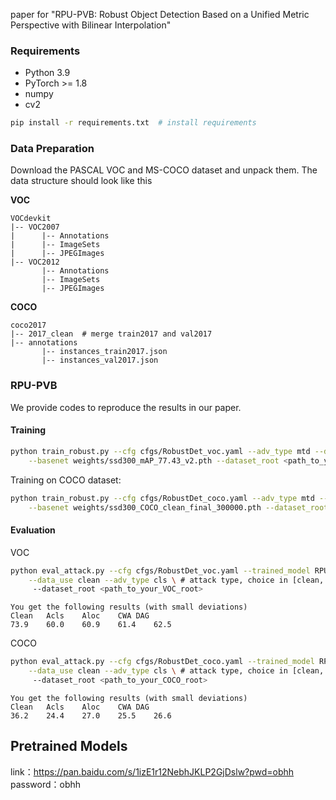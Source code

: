 paper for "RPU-PVB: Robust Object Detection Based on a Unified Metric Perspective with
Bilinear Interpolation"



### Requirements
* Python 3.9
* PyTorch >= 1.8
* numpy
* cv2

```bash
pip install -r requirements.txt  # install requirements
```

### Data Preparation
Download the PASCAL VOC and MS-COCO dataset and unpack them. The data structure should look like this

**VOC**
```
VOCdevkit
|-- VOC2007
|      |-- Annotations
|      |-- ImageSets
|      |-- JPEGImages
|-- VOC2012
       |-- Annotations
       |-- ImageSets
       |-- JPEGImages
```

**COCO**
```
coco2017
|-- 2017_clean  # merge train2017 and val2017
|-- annotations
       |-- instances_train2017.json
       |-- instances_val2017.json
```

### RPU-PVB
We provide codes to reproduce the results in our paper.

#### Training
```bash
python train_robust.py --cfg cfgs/RobustDet_voc.yaml --adv_type mtd --data_use clean --multi_gpu False \
    --basenet weights/ssd300_mAP_77.43_v2.pth --dataset_root <path_to_your_VOC_root>
```

Training on COCO dataset:
```bash
python train_robust.py --cfg cfgs/RobustDet_coco.yaml --adv_type mtd --data_use clean --multi_gpu False \
    --basenet weights/ssd300_COCO_clean_final_300000.pth --dataset_root <path_to_your_COCO_root>
```

#### Evaluation
VOC
```bash
python eval_attack.py --cfg cfgs/RobustDet_voc.yaml --trained_model RPU-PVB_VOC.pth \
    --data_use clean --adv_type cls \ # attack type, choice in [clean, cls, loc, cwat, dag]
     --dataset_root <path_to_your_VOC_root>
```
```
You get the following results (with small deviations)
Clean	Acls	Aloc	CWA	DAG
73.9 	60.0 	60.9 	61.4 	62.5 
```

COCO
```bash
python eval_attack.py --cfg cfgs/RobustDet_coco.yaml --trained_model RPU-PVB_COCO.pth \
    --data_use clean --adv_type cls \ # attack type, choice in [clean, cls, loc, cwat, dag]
     --dataset_root <path_to_your_COCO_root>
```
```
You get the following results (with small deviations)
Clean	Acls	Aloc	CWA	DAG
36.2 	24.4 	27.0 	25.5 	26.6 
```
## Pretrained Models
link：https://pan.baidu.com/s/1izE1r12NebhJKLP2GjDslw?pwd=obhh 
password：obhh
